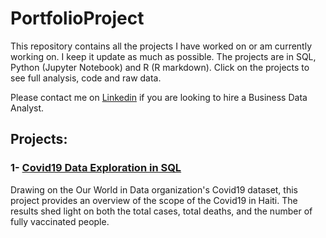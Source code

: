 # PortfolioProject

This repository contains all the projects I have worked on or am currently working on. I keep it update as much as possible. The projects are in SQL, Python (Jupyter Notebook) and R (R markdown). Click on the projects to see full analysis, code and raw data.

Please contact me on [Linkedin](https://www.linkedin.com/in/cherubin-delino) if you are looking to hire a Business Data Analyst.


## Projects:

### 1- [Covid19 Data Exploration in SQL](https://github.com/chedelino/PortfolioProject/tree/main/Covid19%20Data%20Exploration%20in%20SQLs)

Drawing on the Our World in Data organization's Covid19 dataset, this project provides an overview of the scope of the Covid19 in Haiti. The results shed light on both the total cases, total deaths, and the number of fully vaccinated people.

